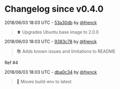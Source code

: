 # Changelog since v0.4.0

2018/06/03 18:03 UTC - [53a30db](https://github.com/hassio-addons/addon-airsonos/commit/53a30db2b15db621ba6fac09c5beb274a58c68bf) by [@frenck](https://github.com/frenck)
> :arrow_up: Upgrades Ubuntu base image to 2.0.0 

2018/06/03 18:03 UTC - [9383c78](https://github.com/hassio-addons/addon-airsonos/commit/9383c784d97ee6edba72bd178b55ac5263497832) by [@frenck](https://github.com/frenck)
> :books: Adds known issues and limitations to README

Ref #4 

2018/06/03 18:03 UTC - [dba0c34](https://github.com/hassio-addons/addon-airsonos/commit/dba0c34ae7be09e789f9b654645083d805391eea) by [@frenck](https://github.com/frenck)
> :rocket: Moves build-env to latest 

